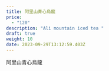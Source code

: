 ```yaml
---
title: 阿里山青心烏龍
price:
  - "120"
description: "Ali mountain iced tea "
draft: true
weight: 10
date: 2023-09-29T13:12:59.403Z
---
```

阿里山青心烏龍